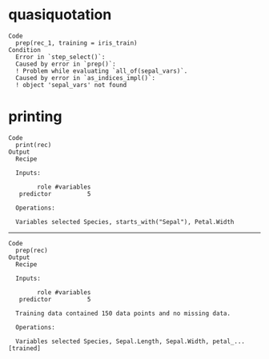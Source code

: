 # quasiquotation

    Code
      prep(rec_1, training = iris_train)
    Condition
      Error in `step_select()`:
      Caused by error in `prep()`:
      ! Problem while evaluating `all_of(sepal_vars)`.
      Caused by error in `as_indices_impl()`:
      ! object 'sepal_vars' not found

# printing

    Code
      print(rec)
    Output
      Recipe
      
      Inputs:
      
            role #variables
       predictor          5
      
      Operations:
      
      Variables selected Species, starts_with("Sepal"), Petal.Width

---

    Code
      prep(rec)
    Output
      Recipe
      
      Inputs:
      
            role #variables
       predictor          5
      
      Training data contained 150 data points and no missing data.
      
      Operations:
      
      Variables selected Species, Sepal.Length, Sepal.Width, petal_... [trained]

